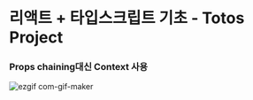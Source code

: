 # 리액트 + 타입스크립트 기초 - Totos Project
### Props chaining대신 Context 사용


![ezgif com-gif-maker](https://user-images.githubusercontent.com/90495580/160979729-ac3d8659-21f9-43a0-b959-00fd3d5b8067.gif)
